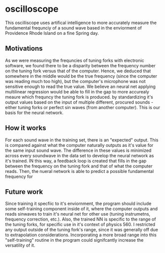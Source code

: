 # oscilloscope
This oscilliscope uses artifical intelligence to more accurately measure the fundamental frequnciy of a sound wave based in the enviorment of Providence Rhode Island on a fine Spring day. 
## Motivations
As we were measuring the frequncies of tuning forks with electronic software, we found there to be a disparity between the frequency number on the tuning fork versus that of the computer. Hence, we deduced that somewhere in the middle would be the true frequency (since the computer was reading much too high), but the computer's microphone was not sensitive enough to read the true value.
We believe an neural net applying multilinear regression would be able to fill in the gap to more accurealy meaure which frequncy the tuning fork is produced. by standardizing it's output values based on the input of multiple different, procured sounds - either tuning forks or perfect sin waves (from another computer). This is our basis for the neural network.

## How it works
For each sound wave in the training set, there is an "expected" output. This is compared against what the computer naturally outputs as it's value for the same input sound wave. The difference in these values is minimized across every soundwave in the data set to develop the neural network as it's trained. IN this way, a feedback loop is created that fills in the gap between the frequency on the tuning fork and that of what the computer reads. 
Then, the nueral network is able to predict a possible fundamental frequency for 

## Future work
Since training it specfiic to it's enviornment, the program should include some self-training component inside of it, where the computer outputs and reads sinwaves to train it's neural net for other use (tuning instrumetns, frequency correction, etc.). Also, the trained NN is specific to the range of the tuning forks, for specific use in it's context of physics 560. I restricted any output outside of the tuning fork's range, since it was generally off due to extrapolation considerations. Incorporating a more broad range into this "self-training" routine in the program could signifcantly increase the versatility of it.

